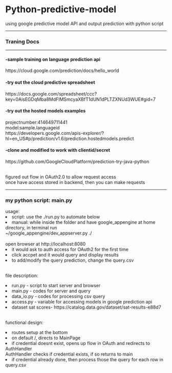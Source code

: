 # Python-predictive-model
using google predictive model API and output prediction with python script
<hr>

<h3>Traning Docs</h3>
<hr>
<h4>-sample training on language prediction api</h4>
https://cloud.google.com/prediction/docs/hello_world
<br>
<h4>-try out the cloud predictive spreadsheet</h4>
https://docs.google.com/spreadsheet/ccc?key=0AisEGDqMba8MdFlMSmcyaXBfT1dUN1dPLTZXNUd3WUE#gid=7
<br>
<h4>-try out the hosted models examples </h4>
projectnumber:414649711441
<br>model:sample.languageid
<br>https://developers.google.com/apis-explorer/?hl=en_US#p/prediction/v1.6/prediction.hostedmodels.predict

<h4>-clone and modified to work with clientid/secret </h4>
https://github.com/GoogleCloudPlatform/prediction-try-java-python

<br> figured out flow in OAuth2.0 to allow request access
<br> once have access stored in backend, then you can make requests

<hr>
<h3> my python script: main.py</h3>
usage:
<li> script: use the ./run.py to automate below</li>
<li> manual: while inside the folder and have google_appengine at home directory, in terminal run
<br> ~/google_appengine/dev_appserver.py ./ </li>
<br> open browser at http://localhost:8080
<li> it would ask to auth access for OAuth2 for the first time</li>
<li> click accpet and it would query and display results</li>
<li> to add/modify the query prediction, change the query.csv </li>

<br> file description:
<li> run.py - script to start server and browser</li>
<li> main.py - codes for server and query</li>
<li> data_io.py - codes for processing csv query</li>
<li> access.py - variable for accessing models in google prediction api</li>
<li> dataset sat scores- https://catalog.data.gov/dataset/sat-results-e88d7

<br> functional design:
<li> routes setup at the bottom</li>
<li> on default /, directs to MainPage </li>
<li> if credential doesnt exist, opens up flow in OAuth and redirects to AuthHandler
<br> AuthHandler checks if credential exists, if so returns to main</li>
<li> if credential already done, then process those the query for each row in query.csv</li>
